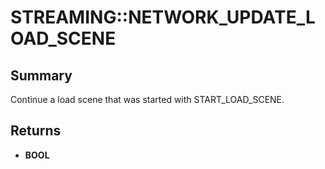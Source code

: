 # STREAMING::NETWORK_UPDATE_LOAD_SCENE

## Summary
Continue a load scene that was started with START_LOAD_SCENE.

## Returns
* **BOOL**
